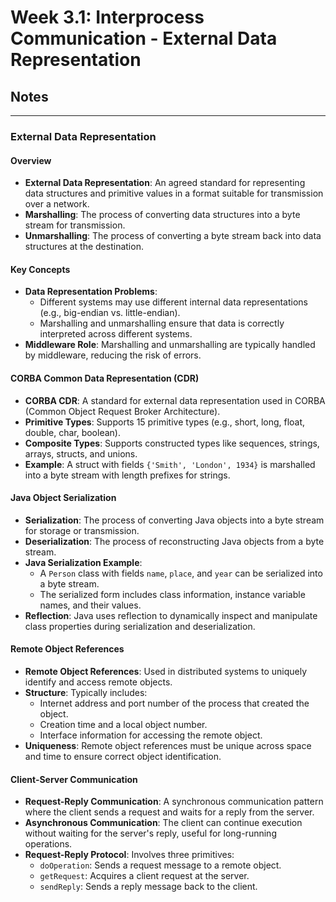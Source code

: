# Week 3.1: Interprocess Communication - External Data Representation

## Notes

---

### External Data Representation

#### Overview

- **External Data Representation**: An agreed standard for representing data structures and primitive values in a format suitable for transmission over a network.
- **Marshalling**: The process of converting data structures into a byte stream for transmission.
- **Unmarshalling**: The process of converting a byte stream back into data structures at the destination.

#### Key Concepts

- **Data Representation Problems**:
  - Different systems may use different internal data representations (e.g., big-endian vs. little-endian).
  - Marshalling and unmarshalling ensure that data is correctly interpreted across different systems.
- **Middleware Role**: Marshalling and unmarshalling are typically handled by middleware, reducing the risk of errors.

#### CORBA Common Data Representation (CDR)

- **CORBA CDR**: A standard for external data representation used in CORBA (Common Object Request Broker Architecture).
- **Primitive Types**: Supports 15 primitive types (e.g., short, long, float, double, char, boolean).
- **Composite Types**: Supports constructed types like sequences, strings, arrays, structs, and unions.
- **Example**: A struct with fields `{'Smith', 'London', 1934}` is marshalled into a byte stream with length prefixes for strings.

#### Java Object Serialization

- **Serialization**: The process of converting Java objects into a byte stream for storage or transmission.
- **Deserialization**: The process of reconstructing Java objects from a byte stream.
- **Java Serialization Example**:
  - A `Person` class with fields `name`, `place`, and `year` can be serialized into a byte stream.
  - The serialized form includes class information, instance variable names, and their values.
- **Reflection**: Java uses reflection to dynamically inspect and manipulate class properties during serialization and deserialization.

#### Remote Object References

- **Remote Object References**: Used in distributed systems to uniquely identify and access remote objects.
- **Structure**: Typically includes:
  - Internet address and port number of the process that created the object.
  - Creation time and a local object number.
  - Interface information for accessing the remote object.
- **Uniqueness**: Remote object references must be unique across space and time to ensure correct object identification.

#### Client-Server Communication

- **Request-Reply Communication**: A synchronous communication pattern where the client sends a request and waits for a reply from the server.
- **Asynchronous Communication**: The client can continue execution without waiting for the server's reply, useful for long-running operations.
- **Request-Reply Protocol**: Involves three primitives:
  - `doOperation`: Sends a request message to a remote object.
  - `getRequest`: Acquires a client request at the server.
  - `sendReply`: Sends a reply message back to the client.
